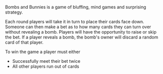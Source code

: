 Bombs and Bunnies is a game of bluffing, mind games and surprising strategy.

Each round players will take it in turn to place their cards face down.
Someone can then make a bet as to how many cards they can turn over without revealing a bomb.
Players will have the opportunity to raise or skip the bet.
If a player reveals a bomb, the bomb's owner will discard a random card of that player.

To win the game a player must either 
- Successfully meet their bet twice
- All other players run out of cards